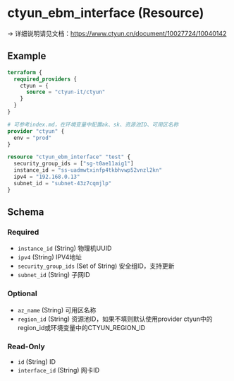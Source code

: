 # ctyun_ebm_interface (Resource)
-> 详细说明请见文档：https://www.ctyun.cn/document/10027724/10040142



## Example

```terraform
terraform {
  required_providers {
    ctyun = {
      source = "ctyun-it/ctyun"
    }
  }
}

# 可参考index.md，在环境变量中配置ak、sk、资源池ID、可用区名称
provider "ctyun" {
  env = "prod"
}

resource "ctyun_ebm_interface" "test" {
  security_group_ids = ["sg-t0ae11aig1"]
  instance_id = "ss-uadmwtxinfp4tkbhvwp52vnzl2kn"
  ipv4 = "192.168.0.13"
  subnet_id = "subnet-43z7cqmjlp"
}
```

<!-- schema generated by tfplugindocs -->
## Schema

### Required

- `instance_id` (String) 物理机UUID
- `ipv4` (String) IPV4地址
- `security_group_ids` (Set of String) 安全组ID，支持更新
- `subnet_id` (String) 子网ID

### Optional

- `az_name` (String) 可用区名称
- `region_id` (String) 资源池ID，如果不填则默认使用provider ctyun中的region_id或环境变量中的CTYUN_REGION_ID

### Read-Only

- `id` (String) ID
- `interface_id` (String) 网卡ID